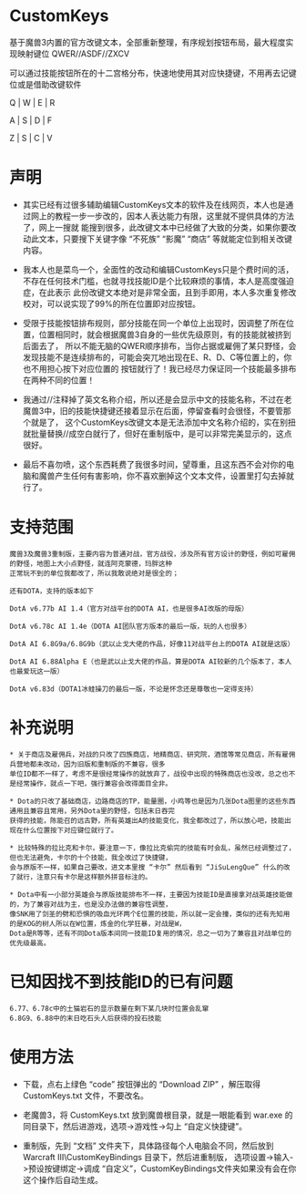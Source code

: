 # CustomKeys
基于魔兽3内置的官方改键文本，全部重新整理，有序规划按钮布局，最大程度实现映射键位 QWER//ASDF//ZXCV

可以通过技能按钮所在的十二宫格分布，快速地使用其对应快捷键，不用再去记键位或是借助改键软件

Q | W | E | R

A | S | D | F

Z | S | C | V

# 声明
* 其实已经有过很多辅助编辑CustomKeys文本的软件及在线网页，本人也是通过网上的教程一步一步改的，因本人表达能力有限，这里就不提供具体的方法了，网上一搜就
能搜到很多，此改键文本中已经做了大致的分类，如果你要改动此文本，只要搜下关键字像 “不死族” “影魔” “商店” 等就能定位到相关改键内容。

* 我本人也是菜鸟一个，全面性的改动和编辑CustomKeys只是个费时间的活，不存在任何技术门槛，也就寻找技能ID是个比较麻烦的事情，本人是高度强迫症，在此表示
此份改键文本绝对是非常全面，且到手即用，本人多次重复修改校对，可以说实现了99%的所在位置即对应按钮。

* 受限于技能按钮排布规则，部分技能在同一个单位上出现时，因调整了所在位置，位置相同时，就会根据魔兽3自身的一些优先级原则，有的技能就被挤到后面去了，
所以不能无脑的QWER顺序排布，当你占据或雇佣了某只野怪，会发现技能不是连续排布的，可能会突兀地出现在E、R、D、C等位置上的，你也不用担心按下对应位置的
按钮就行了！我已经尽力保证同一个技能最多排布在两种不同的位置！

* 我通过//注释掉了英文名称介绍，所以还是会显示中文的技能名称，不过在老魔兽3中，旧的技能快捷键还接着显示在后面，停留查看时会很怪，不要管那个就是了，
这个CustomKeys改键文本是无法添加中文名称介绍的，实在别扭就批量替换//成空白就行了，但好在重制版中，是可以非常完美显示的，这点很好。

* 最后不喜勿喷，这个东西耗费了我很多时间，望尊重，且这东西不会对你的电脑和魔兽产生任何有害影响，你不喜欢删掉这个文本文件，设置里打勾去掉就行了。

# 支持范围
		 
	魔兽3及魔兽3重制版，主要内容为普通对战，官方战役，涉及所有官方设计的野怪，例如可雇佣的野怪，地图上大小点野怪，就连阿克蒙德，玛胖这种
	正常玩不到的单位我都改了，所以我敢说绝对是很全的；
		 
	还有DOTA，支持的版本如下
		 
	DotA v6.77b AI 1.4（官方对战平台的DOTA AI，也是很多AI改版的母版）
		 
	DotA v6.78c AI 1.4e（DOTA AI团队官方版本的最后一版，玩的人也很多）
		 
	DotA AI 6.8G9a/6.8G9b（武以止戈大佬的作品，好像11对战平台上的DOTA AI就是这版）
		 
	DotA AI 6.88Alpha E（也是武以止戈大佬的作品，算是DOTA AI较新的几个版本了，本人也最爱玩这一版）
		 
	DotA v6.83d（DOTA1冰蛙操刀的最后一版，不论是怀念还是尊敬也一定得支持）
		 
# 补充说明
	* 关于商店及雇佣兵，对战的只改了四族商店，地精商店、研究院，酒馆等常见商店，所有雇佣兵营地都未改动，因为旧版和重制版的不兼容，很多
	单位ID都不一样了，考虑不是很经常操作的就放弃了，战役中出现的特殊商店也没改，总之也不是经常操作，就点一下吧，强行兼容会改得面目全非。
		 
	* Dota的只改了基础商店，边路商店的TP，能量圈，小鸡等也是因为几张Dota图里的这些东西通用且兼容且常用，另外Dota里的野怪，包括末日吞完
	获得的技能，陈能召的远古野，所有英雄出A的技能变化，我全都改过了，所以放心吧，技能出现在什么位置按下对应键位就行了。
		 
	* 比较特殊的拉比克和卡尔，要注意一下，像拉比克偷完的技能有时会乱，虽然已经调整过了，但也无法避免，卡尔的十个技能，我全改过了快捷键，
	会与原版不一样，如果自己要改，进文本里搜 “卡尔” 然后看到 “JiSuLengQue” 什么的改了就行，注意只有卡尔是这样额外拼音标注的。
		 
	* Dota中有一小部分英雄会与原版技能排布不一样，主要因为技能ID是直接拿对战英雄技能做的，为了兼容对战为主，也是没办法做的兼容性调整，
	像SNK用了剑圣的劈和恐惧的吸血光环两个E位置的技能，所以就一定会撞，类似的还有先知用的是KOG的树人所以在W位置，炼金的化学狂暴，对战是W，
	Dota是R等等，还有不同Dota版本间同一技能ID复用的情况，总之一切为了兼容且对战单位的优先级最高。
		 
# 已知因找不到技能ID的已有问题

	6.77、6.78c中的土猫岩石的显示数量在剩下某几块时位置会乱窜
	6.8G9、6.88中的末日吃石头人后获得的投石技能
		 
# 使用方法
* 下载，点右上绿色 “code” 按钮弹出的 “Download ZIP” ，解压取得 CustomKeys.txt 文件，不要改名。

* 老魔兽3，将 CustomKeys.txt 放到魔兽根目录，就是一眼能看到 war.exe 的同目录下，然后进游戏，选项->游戏性->勾上 “自定义快捷键”。

* 重制版，先到 “文档” 文件夹下，具体路径每个人电脑会不同，然后放到 Warcraft III\CustomKeyBindings 目录下，然后进重制版，
选项设置->输入->预设按键绑定->调成 “自定义”，CustomKeyBindings文件夹如果没有会在你这个操作后自动生成。
